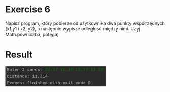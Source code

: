 # Exercise 6
Napisz program, który pobierze od użytkownika dwa punkty współrzędnych (x1,y1 i x2, y2), a
następnie wypisze odległość między nimi. Użyj Math.pow(liczba, potęga)
# Result
![Result](./img.png?raw=true)